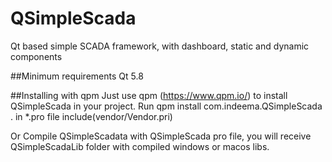 # QSimpleScada
Qt based simple SCADA framework, with dashboard, static and dynamic components

##Minimum requirements
Qt 5.8

##Installing with qpm
Just use qpm (https://www.qpm.io/) to install QSimpleScada in your project. Run qpm install com.indeema.QSimpleScada . in *.pro file include(vendor/Vendor.pri)

Or Compile QSimpleScadata with QSimpleScada pro file, you will receive QSimpleScadaLib folder with compiled windows or macos libs.
